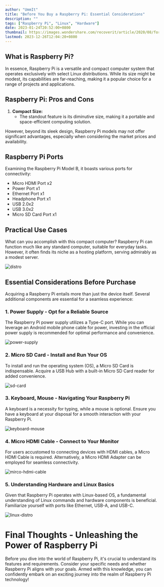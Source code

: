 ```yaml
---
author: "UmmIt"
title: "Before You Buy a Raspberry Pi: Essential Considerations"
description: ""
tags: ["Raspberry Pi", "Linux", "Hardware"]
date: 2023-01-24T20:52:00+0800
thumbnail: https://images.wondershare.com/recoverit/article/2020/08/format-sd-card-raspberry-pi-0.jpg
lastmod: 2023-12-26T12:04:20+0800
---
```

 
## What is Raspberry Pi?

In essence, Raspberry Pi is a versatile and compact computer system that operates exclusively with select Linux distributions. While its size might be modest, its capabilities are far-reaching, making it a popular choice for a range of projects and applications.

## Raspberry Pi: Pros and Cons

1. **Compact Size:**
   - The standout feature is its diminutive size, making it a portable and space-efficient computing solution.

However, beyond its sleek design, Raspberry Pi models may not offer significant advantages, especially when considering the market prices and availability.

## Raspberry Pi Ports

Examining the Raspberry Pi Model B, it boasts various ports for connectivity:

- Micro HDMI Port x2
- Power Port x1
- Ethernet Port x1
- Headphone Port x1
- USB 2.0x2
- USB 3.0x2
- Micro SD Card Port x1

## Practical Use Cases

What can you accomplish with this compact computer? Raspberry Pi can function much like any standard computer, suitable for everyday tasks. However, it often finds its niche as a hosting platform, serving admirably as a modest server.

![distro](https://hackster.imgix.net/uploads/attachments/1381275/image_nZIpjonlUU.png?auto=compress%2Cformat)

## Essential Considerations Before Purchase

Acquiring a Raspberry Pi entails more than just the device itself. Several additional components are essential for a seamless experience:

### 1. Power Supply - Opt for a Reliable Source

The Raspberry Pi power supply utilizes a Type-C port. While you can leverage an Android mobile phone cable for power, investing in the official power supply is recommended for optimal performance and convenience.

![power-supply](https://raspberrypi.dk/wp-content/uploads/2019/06/usb-c-stroemforsyning-raspberry-pi-eu-5v-3a.jpg)

### 2. Micro SD Card - Install and Run Your OS

To install and run the operating system (OS), a Micro SD Card is indispensable. Acquire a USB Hub with a built-in Micro SD Card reader for added convenience.

![sd-card](https://www.easyshoppi.com/wp-content/uploads/2019/11/vvv2.jpg)

### 3. Keyboard, Mouse - Navigating Your Raspberry Pi

A keyboard is a necessity for typing, while a mouse is optional. Ensure you have a keyboard at your disposal for a smooth interaction with your Raspberry Pi.

![keyboard-mouse](https://hocotech.com/wp-content/uploads/2022/02/hoco-gm12-light-and-shadow-rgb-gaming-keyboard-mouse-set-english.jpg)

### 4. Micro HDMI Cable - Connect to Your Monitor

For users accustomed to connecting devices with HDMI cables, a Micro HDMI Cable is required. Alternatively, a Micro HDMI Adapter can be employed for seamless connectivity.

![mirco-hdmi-cable](https://www.bhphotovideo.com/images/images2500x2500/Pearstone_hdd_1015_High_Speed_HDMI_to_Micro_888043.jpg)

### 5. Understanding Hardware and Linux Basics

Given that Raspberry Pi operates with Linux-based OS, a fundamental understanding of Linux commands and hardware components is beneficial. Familiarize yourself with ports like Ethernet, USB-A, and USB-C.

![linux-distro](https://149366088.v2.pressablecdn.com/wp-content/uploads/2020/01/distro-board.jpg)

# Final Thoughts - Unleashing the Power of Raspberry Pi

Before you dive into the world of Raspberry Pi, it's crucial to understand its features and requirements. Consider your specific needs and whether Raspberry Pi aligns with your goals. Armed with this knowledge, you can confidently embark on an exciting journey into the realm of Raspberry Pi technology!
